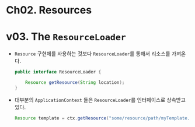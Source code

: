 # Ch02. Resources

# v03. The `ResourceLoader`

- `Resource` 구현체를 사용하는 것보다 `ResourceLoader`를 통해서 리소스를 가져온다.

  ```java
  public interface ResourceLoader {
  
      Resource getResource(String location);
  }
  ```

- 대부분의 `ApplicationContext` 들은 `ResourceLoader`를 인터페이스로 상속받고 있다.

  ```java
  Resource template = ctx.getResource("some/resource/path/myTemplate.txt");
  ```

  